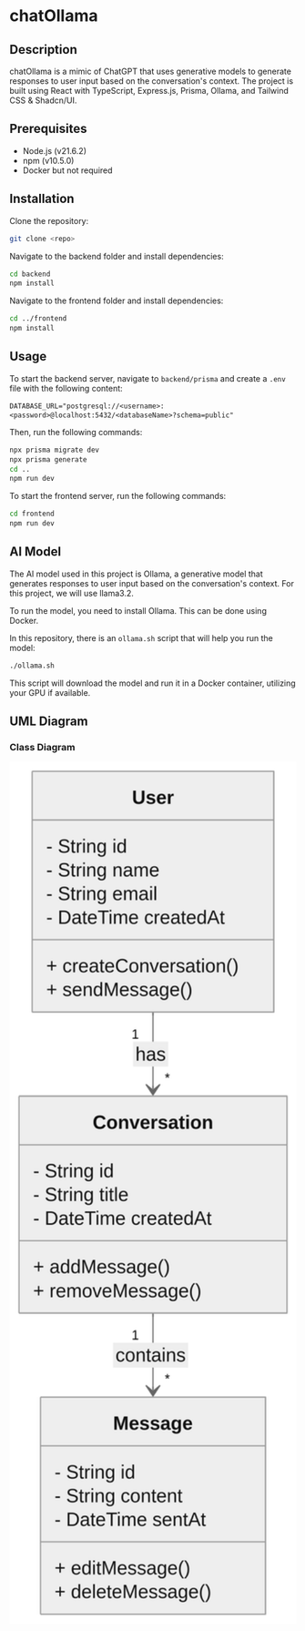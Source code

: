 # chatOllama

## Description

chatOllama is a mimic of ChatGPT that uses generative models to generate responses to user input based on the conversation's context. The project is built using React with TypeScript, Express.js, Prisma, Ollama, and Tailwind CSS & Shadcn/UI.

## Prerequisites

- Node.js (v21.6.2)
- npm (v10.5.0)
- Docker but not required

## Installation

Clone the repository:

```bash
git clone <repo>
```

Navigate to the backend folder and install dependencies:

```bash
cd backend
npm install
```

Navigate to the frontend folder and install dependencies:

```bash
cd ../frontend
npm install
```

## Usage

To start the backend server, navigate to `backend/prisma` and create a `.env` file with the following content:

```.env
DATABASE_URL="postgresql://<username>:<password>@localhost:5432/<databaseName>?schema=public"
```

Then, run the following commands:

```bash
npx prisma migrate dev
npx prisma generate
cd ..
npm run dev
```

To start the frontend server, run the following commands:

```bash
cd frontend
npm run dev
```

## AI Model

The AI model used in this project is Ollama, a generative model that generates responses to user input based on the conversation's context. For this project, we will use llama3.2.

To run the model, you need to install Ollama. This can be done using Docker.

In this repository, there is an `ollama.sh` script that will help you run the model:

```bash
./ollama.sh
```

This script will download the model and run it in a Docker container, utilizing your GPU if available.

## UML Diagram

### Class Diagram

<center>
<img src="diagram01.png" alt="Class Diagram" style="background-color: white; width: 600px;">
</center>
